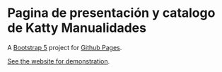 # Pagina de presentación y catalogo de Katty Manualidades

A [Bootstrap 5](https://getbootstrap.com/) project for [Github Pages](https://pages.github.com/).

[See the website for demonstration](https://nahueld97.github.io/kattymanualidades/).
